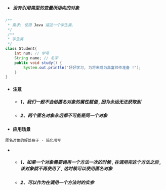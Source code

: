 * ##### 没有引用类型的变量所指向的对象

```java
/**
 * 需求: 使用 Java 描述一个学生类.
 */
 /**
 * 学生类 
 */
class Student{
	int num; // 学号
	String name; // 名字
	public void study() {
		System.out.println("好好学习, 为将来成为高富帅作准备 !");
	}
}
```

* #### 注意

  * ##### 1、我们一般不会给匿名对象的属性赋值 , 因为永远无法获取到
  * ##### 2、两个匿名对象永远都不可能是同一个对象
* #### 应用场景

```java
匿名对象的好处在于 - 简化书写
```

* * ##### 1、如果一个对象需要调用一个方法一次的时候 , 在调用完这个方法之后 , 该对象就不再使用了 , 这时候可以使用匿名对象
  * ##### 2、可以作为在调用一个方法时的实参



